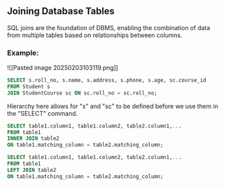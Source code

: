 ## Joining Database Tables

SQL joins are the foundation of DBMS, enabling the combination of data from multiple tables based on relationships between columns. 

### Example:
![[Pasted image 20250203103119.png]]
``` SQL
SELECT s.roll_no, s.name, s.address, s.phone, s.age, sc.course_id
FROM Student s
JOIN StudentCourse sc ON sc.roll_no = sc.roll_no;
```
Hierarchy here allows for "s" and "sc" to be defined before we use them in the "SELECT" command. 

```SQL 
SELECT table1.column1, table1.column2, table2.column1,...
FROM table1
INNER JOIN table2
ON table1.matching_column = table2.matching_column;
```

```SQL
SELECT table1.column1, table1.column2, table2.column1,...
FROM table1
LEFT JOIN table2
ON table1.matching_column = table2.matching_column;
```